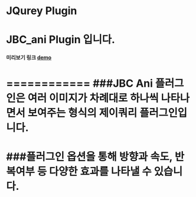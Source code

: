 JQurey Plugin
============
JBC_ani Plugin 입니다.
============
#### 미리보기 링크 [demo](http://chaos0425.dothome.co.kr/jbc_plugin/index.html)
============
###JBC Ani 플러그인은 여러 이미지가 차례대로 하나씩 나타나면서 보여주는 형식의 제이쿼리 플러그인입니다.
============
###플러그인 옵션을 통해 방향과 속도, 반복여부 등 다양한 효과를 나타낼 수 있습니다.
============
